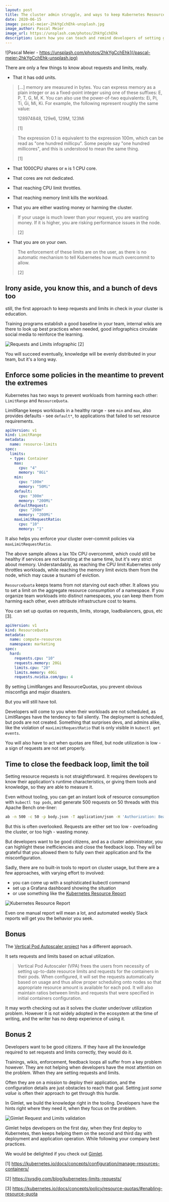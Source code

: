 ```yaml
---
layout: post
title: The cluster admin struggle, and ways to keep Kubernetes Resource Requests and Limits in check
date: 2020-06-15
image: pascal-meier-2hkYgCchEhk-unsplash.jpg
image_author: Pascal Meier
image_url: https://unsplash.com/photos/2hkYgCchEhk
description: Learn how you can teach and remind developers of setting good Kubernetes Resource Requests and Limits. Enforce it if you must, and a bonus. 
---
```


![Pascal Meier - https://unsplash.com/photos/2hkYgCchEhk](/pascal-meier-2hkYgCchEhk-unsplash.jpg)

There are only a few things to know about requests and limits, really.

- That it has odd units.

> [...] memory are measured in bytes. You can express memory as a plain integer or as a fixed-point integer using one of these suffixes: E, P, T, G, M, K. You can also use the power-of-two equivalents: Ei, Pi, Ti, Gi, Mi, Ki. For example, the following represent roughly the same value:
> 
> 128974848, 129e6, 129M, 123Mi
>
> [1]

> The expression 0.1 is equivalent to the expression 100m, which can be read as "one hundred millicpu". Some people say "one hundred millicores", and this is understood to mean the same thing.
> 
> [1]

- That 1000CPU shares or `m` is 1 CPU core.

- That cores are not dedicated.

- That reaching CPU limit throttles.

- That reaching memory limit kills the workload.

- That you are either wasting money or harming the cluster.

> If your usage is much lower than your request, you are wasting money. If it is higher, you are risking performance issues in the node.
>
> [2]

- That you are on your own.

> The enforcement of these limits are on the user, as there is no automatic mechanism to tell Kubernetes how much overcommit to allow.
>
> [2]

## Irony aside, you know this, and a bunch of devs too

still, the first approach to keep requests and limits in check in your cluster is education.

Training programs establish a good baseline in your team, internal wikis are there to look up best practices when needed,
good infographics circulate social media to reinforce the learning.

![Requests and Limits infographic](/requests-limits.png)
[2]

You will succeed eventually, knowledge will be evenly distributed in your team, but it's a long way.

## Enforce some policies in the meantime to prevent the extremes

Kubernetes has two ways to prevent workloads from harming each other: `LimitRange` and `ResourceQuota`.

LimitRange keeps workloads in a healthy range - see `min` and `max`, also provides defaults - see `default*`, to applications that failed to set resource requirements.

```yaml
apiVersion: v1
kind: LimitRange
metadata:
  name: resource-limits
spec:
  limits:
  - type: Container
    max:
      cpu: "4"
      memory: "8Gi"
    min:
      cpu: "100m"
      memory: "50Mi"
    default:
      cpu: "300m"
      memory: "200Mi"
    defaultRequest:
      cpu: "200m"
      memory: "200Mi"
    maxLimitRequestRatio:
      cpu: "10"
      memory: "1"
```

It also helps you enforce your cluster over-commit policies via `maxLimitRequestRatio`.

The above sample allows a lax 10x CPU overcommit, 
which could still be healthy if services are not bursting at the same time, but it's very strict about memory.
Understandably, as reaching the CPU limit Kubernetes only throttles workloads, while reaching the memory limit evicts them from the node,
which may cause a tsunami of eviction.

`ResourceQuota` keeps teams from not starving out each other. It allows you to set a limit on the aggregate resource consumption of a namespace.
If you organize team workloads into distinct namespaces, you can keep them from harming each other, even attribute infrastructure cost to teams.

You can set up quotas on requests, limits, storage, loadbalancers, gpus, etc [3].

```yaml
apiVersion: v1
kind: ResourceQuota
metadata:
  name: compute-resources
  namespace: marketing
spec:
  hard:
    requests.cpu: "10"
    requests.memory: 20Gi
    limits.cpu: "20"
    limits.memory: 40Gi
    requests.nvidia.com/gpu: 4
```

By setting LimitRanges and ResourceQuotas, you prevent obvious misconfigs and major disasters.

But you will still have toil.

Developers will come to you when their workloads are not scheduled, as LimitRanges have the tendency to fail silently.
The deployment is scheduled, but pods are not created. Something that surprises devs, and admins alike, like the violation of `maxLimitRequestRatio` that is only visible in `kubectl get events`. 

You will also have to act when quotas are filled, but node utilization is low - a sign of requests are not set properly.

## Time to close the feedback loop, limit the toil

Setting resource requests is not straightforward. It requires developers to know their application's runtime characteristics, 
or giving them tools and knowledge, so they are able to measure it.

Even without tooling, you can get an instant look of resource consumption with `kubectl top pods`, and generate 500 requests on 50 threads with this Apache Bench one-liner:

```bash
ab -n 500 -c 50 -p body.json -T application/json -H 'Authorization: Bearer xxx' https://myservice
```

But this is often overlooked. Requests are either set too low - overloading the cluster, or too high - wasting money.

But developers want to be good citizens, and as a cluster administrator, you can highlight these inefficiencies and close the feedback loop.
They will be grateful that you allowed them to fully own their application and fix the misconfiguration.

Sadly, there are no built-in tools to report on cluster usage, but there are a few approaches, with varying effort to involved:

- you can come up with a sophisticated kubectl command
- set up a Grafana dashboard showing the situation
- or use something like the [Kubernetes Resource Report](https://github.com/hjacobs/kube-resource-report)

![Kubernetes Resource Report](/kube-resource-report.png) 

Even one manual report will mean a lot, and automated weekly Slack reports will get you the behavior you seek.

## Bonus

The [Vertical Pod Autpscaler project](https://github.com/kubernetes/autoscaler/tree/master/vertical-pod-autoscaler#intro) has a different approach.

It sets requests and limits based on actual utilization.

> Vertical Pod Autoscaler (VPA) frees the users from necessity of setting up-to-date resource limits and requests for the containers in their pods. When configured, it will set the requests automatically based on usage and thus allow proper scheduling onto nodes so that appropriate resource amount is available for each pod. It will also maintain ratios between limits and requests that were specified in initial containers configuration. 

It may worth checking out as it solves the cluster under/over utilization problem. However it is not widely adopted in the ecosystem at the time of writing, and the writer has no deep experience of using it.

## Bonus 2

Developers want to be good citizens. If they have all the knowledge required to set requests and limits correctly, they would do it.

Trainings, wikis, enforcement, feedback loops all suffer from a key problem however. They are not helping when developers have the most attention on the problem. When they are setting requests and limits.

Often they are on a mission to deploy their application, and the configuration details are just obstacles to reach that goal.
Setting just *some value* is often their approach to get through this hurdle.

In Gimlet, we build the knowledge right in the tooling. Developers have the hints right where they need it, when they focus on the problem.

![Gimlet Request and Limits validation](/validation.png) 

Gimlet helps developers on the first day, when they first deploy to Kubernetes, then keeps helping them on the second and third day with deployment and application operation.
While following your company best practices.

We would be delighted if you check out [Gimlet](https://gimlet.io).


[1] https://kubernetes.io/docs/concepts/configuration/manage-resources-containers/

[2] https://sysdig.com/blog/kubernetes-limits-requests/

[3] https://kubernetes.io/docs/concepts/policy/resource-quotas/#enabling-resource-quota
